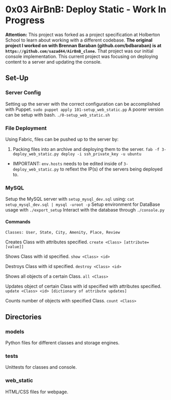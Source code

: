 # 0x03 AirBnB: Deploy Static - Work In Progress
**Attention:** This project was forked as a project specification at Holberton
School to learn about working with a different codebase.
**The original project I worked on with Brennan Baraban (github.com/bdbaraban)
is at ```https://github.com/sazad44/AirBnB_clone```.**
That project was our initial console implementation.
This current project was focusing on deploying content to a server and updating
the console.
## Set-Up
### Server Config
Setting up the server with the correct configuration can be accomplished with
Puppet.
```sudo puppet apply 101-setup_web_static.pp```
A poorer version can be setup with bash.
```./0-setup_web_static.sh```
### File Deployment
Using Fabric, files can be pushed up to the server by:
1. Packing files into an archive and deploying them to the server.
```fab -f 3-deploy_web_static.py deploy -i ssh_private_key -u ubuntu```
* IMPORTANT: ```env.hosts``` needs to be edited inside of
```3-deploy_web_static.py``` to reflext the IP(s) of the servers being
deployed to.
### MySQL
Setup the MySQL server with ```setup_mysql_dev.sql``` using:
```cat setup_mysql_dev.sql | mysql -uroot -p```
Setup environment for DataBase usage with ```./export_setup```
Interact with the database through ```./console.py```
#### Commands
```Classes: User, State, City, Amenity, Place, Review```

Creates Class with attributes specified.
```create <Class> [attribute=[value]]```

Shows Class with id specified.
```show <Class> <id>```

Destroys Class with id specified.
```destroy <Class> <id>```

Shows all objects of a certain Class.
```all <Class>```

Updates object of certain Class with id specified with attributes specified.
```update <Class> <id> [dictionary of attribute updates]```

Counts number of objects with specified Class.
```count <Class>```

## Directories
### models
Python files for different classes and storage engines.
### tests
Unittests for classes and console.
### web_static
HTML/CSS files for webpage.
